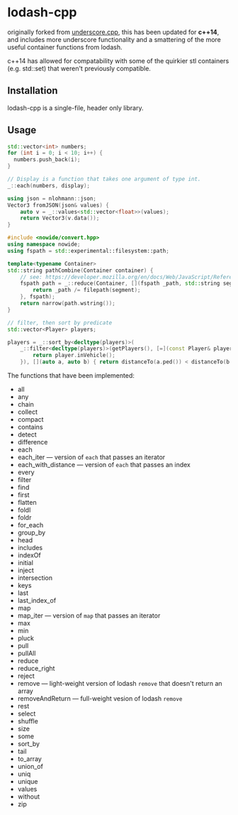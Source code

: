 lodash-cpp
==============

originally forked from [underscore.cpp](https://github.com/cromo/underscore.cpp), this has been updated for **c++14**, and includes more underscore functionality and a smattering of the more useful container functions from lodash.

c++14 has allowed for compatability with some of the quirkier stl containers (e.g. std::set) that weren't previously compatible.

Installation
------------

lodash-cpp is a single-file, header only library. 

Usage
-----

```cpp
std::vector<int> numbers;
for (int i = 0; i < 10; i++) {
  numbers.push_back(i);
}

// Display is a function that takes one argument of type int.
_::each(numbers, display);
```

```cpp
using json = nlohmann::json;
Vector3 fromJSON(json& values) {
    auto v = _::values<std::vector<float>>(values);
    return Vector3(v.data());
}
```

```cpp
#include <nowide/convert.hpp>
using namespace nowide;
using fspath = std::experimental::filesystem::path;

template<typename Container>
std::string pathCombine(Container container) {
	// see: https://developer.mozilla.org/en/docs/Web/JavaScript/Reference/Global_Objects/Array/reduce
	fspath path = _::reduce(Container, [](fspath _path, std::string segment) {
		return _path /= filepath(segment);
	}, fspath);
	return narrow(path.wstring());
}
```
```cpp
// filter, then sort by predicate
std::vector<Player> players;

players = _::sort_by<decltype(players)>(
    _::filter<decltype(players)>(getPlayers(), [=](const Player& player) {
        return player.inVehicle();
    }), [](auto a, auto b) { return distanceTo(a.ped()) < distanceTo(b.ped()) });
```

The functions that have been implemented:

 *  all
 *  any
 *  chain
 *  collect
 *  compact
 *  contains
 *  detect
 *  difference
 *  each
 *  each_iter — version of `each` that passes an iterator
 *  each_with_distance — version of `each` that passes an index
 *  every
 *  filter
 *  find
 *  first
 *  flatten
 *  foldl
 *  foldr
 *  for_each
 *  group_by
 *  head
 *  includes
 *  indexOf
 *  initial
 *  inject
 *  intersection
 *  keys
 *  last
 *  last_index_of
 *  map
 *  map_iter — version of `map` that passes an iterator
 *  max
 *  min
 *  pluck
 *  pull
 *  pullAll
 *  reduce
 *  reduce_right
 *  reject
 *  remove — light-weight version of lodash `remove` that doesn't return an array
 *  removeAndReturn — full-weight vesion of lodash `remove`
 *  rest
 *  select
 *  shuffle
 *  size
 *  some
 *  sort_by
 *  tail
 *  to_array
 *  union_of
 *  uniq
 *  unique
 *  values
 *  without
 *  zip


